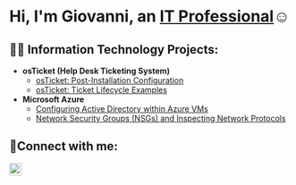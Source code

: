 <h1>Hi, I'm Giovanni, an <a href="https://www.linkedin.com/in/giovanni-briones-a36a0a223">IT Professional</a>☺</h1>

<h2>👨‍💻 Information Technology Projects:</h2>

- <b>osTicket (Help Desk Ticketing System)</b>
  - [osTicket: Post-Installation Configuration](https://github.com/giovannibriones/post-install-config)
  - [osTicket: Ticket Lifecycle Examples](https://github.com/giovannibriones/ticket-lifecycle)
- <b>Microsoft Azure</b>
  - [Configuring Active Directory within Azure VMs](https://github.com/giovannibriones/configure-ad)
  - [Network Security Groups (NSGs) and Inspecting Network Protocols](https://github.com/giovannibriones/azure-network-protocols)

<h2>🤳Connect with me:</h2>

[<img align="left" alt="Giovanni | LinkedIn" width="22px" src="https://cdn.jsdelivr.net/npm/simple-icons@v3/icons/linkedin.svg" />][linkedin]

[linkedin]: https://www.linkedin.com/in/giovanni-briones-a36a0a223
